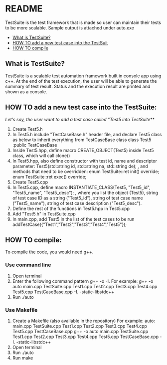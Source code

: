 # README

TestSuite is the test framework that is made so user can maintain their tests to be more scalable.
Sample output is attached under auto.exe

- [What is TestSuite?](#what-is-testsuite)
- [HOW TO add a new test case into the TestSuit](#how-to-add)
- [HOW TO compile](#how-to-compile)

## What is TestSuite?

TestSuite is a scalable test automation framework built in console app using c++.
At the end of the test execution, the user will be able to generate the
summary of test result. Status and the execution result are printed and
shown as a console.

## HOW TO add a new test case into the TestSuite:
_Let's say, the user want to add a test case called "Test5 into TestSuite_**
1. Create Test5.h
1. In Test5.h include "TestCaseBase.h" header file, and
	declare Test5 class as below to inherit everything from TestCaseBase class
		class Test5 :public TestCaseBase
1. Inside Test5.hpp, define macro CREATE_OBJECT(Test5) inside Test5 class,
	which will call clone()
1. In Test5.hpp, also define constructor with test id, name and descriptor parameter:
		 Test5(std::string id, std::string na, std::string de);
	, and methods that need to be overridden:
	 	enum TestSuite::ret init() override;
	 	enum TestSuite::ret exec() override;
1. Create Test5.cpp
1. In Test5.cpp, define macro
	 	INSTANTIATE_CLASS(Test5, "Test5_id", "Test5_name", "Test5_desc");
	, where you list the object (Test5), string of test case ID as a string ("Test5_id"), string of test case name
	("Test5_name"), string of test case description ("Test5_desc").
1. Define the rest of the functions in Test5.hpp in Test5.cpp
1. Add "Test5.h" in TestSuite.cpp
1. In main.cpp, add Test5 in the list of the test cases to be run
	 	addTestCase({"Test1","Test2","Test3","Test4","Test5"});

## HOW TO compile:

To compile the code, you would need g++.

### Use command line
1. Open terminal
1. Enter the following command pattern
	 	g++ -o <output file> <list of input file> -I.
	For example:
	 	g++ -o auto main.cpp TestSuite.cpp Test1.cpp Test2.cpp Test3.cpp Test4.cpp Test5.cpp TestCaseBase.cpp -I. -static-libstdc++
1. Run ./auto

### Use Makefile
1. Create a Makefile (also available in the repository)
	For example:
	 	auto: main.cpp TestSuite.cpp Test1.cpp Test2.cpp Test3.cpp Test4.cpp Test5.cpp TestCaseBase.cpp
			g++ -o auto main.cpp TestSuite.cpp Test1.cpp Test2.cpp Test3.cpp Test4.cpp Test5.cpp TestCaseBase.cpp -I. -static-libstdc++
1. Open terminal
1. Run ./auto
1. Run make
